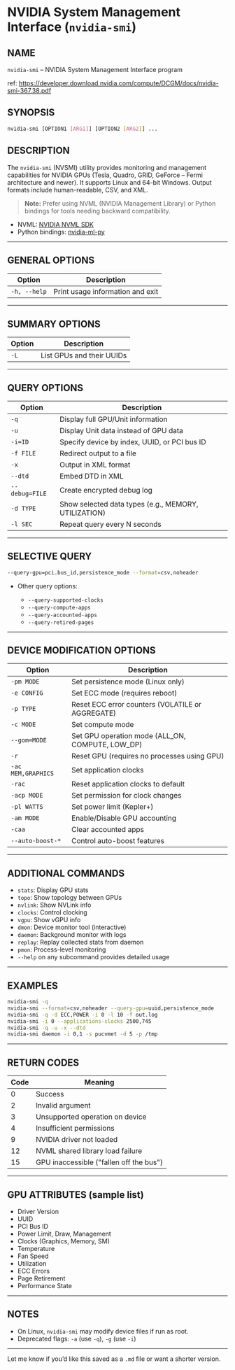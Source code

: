 # NVIDIA System Management Interface (`nvidia-smi`)

## NAME

`nvidia-smi` – NVIDIA System Management Interface program

ref: https://developer.download.nvidia.com/compute/DCGM/docs/nvidia-smi-367.38.pdf

## SYNOPSIS

```bash
nvidia-smi [OPTION1 [ARG1]] [OPTION2 [ARG2]] ...
```

## DESCRIPTION

The `nvidia-smi` (NVSMI) utility provides monitoring and management capabilities for NVIDIA GPUs (Tesla, Quadro, GRID, GeForce – Fermi architecture and newer). It supports Linux and 64-bit Windows. Output formats include human-readable, CSV, and XML.

> **Note:** Prefer using NVML (NVIDIA Management Library) or Python bindings for tools needing backward compatibility.

* NVML: [NVIDIA NVML SDK](http://developer.nvidia.com/nvidia-management-library-nvml/)
* Python bindings: [nvidia-ml-py](http://pypi.python.org/pypi/nvidia-ml-py/)

---

## GENERAL OPTIONS

| Option       | Description                      |
| ------------ | -------------------------------- |
| `-h, --help` | Print usage information and exit |

---

## SUMMARY OPTIONS

| Option | Description               |
| ------ | ------------------------- |
| `-L`   | List GPUs and their UUIDs |

---

## QUERY OPTIONS

| Option         | Description                                          |
| -------------- | ---------------------------------------------------- |
| `-q`           | Display full GPU/Unit information                    |
| `-u`           | Display Unit data instead of GPU data                |
| `-i=ID`        | Specify device by index, UUID, or PCI bus ID         |
| `-f FILE`      | Redirect output to a file                            |
| `-x`           | Output in XML format                                 |
| `--dtd`        | Embed DTD in XML                                     |
| `--debug=FILE` | Create encrypted debug log                           |
| `-d TYPE`      | Show selected data types (e.g., MEMORY, UTILIZATION) |
| `-l SEC`       | Repeat query every N seconds                         |

---

## SELECTIVE QUERY

```bash
--query-gpu=pci.bus_id,persistence_mode --format=csv,noheader
```

* Other query options:

    * `--query-supported-clocks`
    * `--query-compute-apps`
    * `--query-accounted-apps`
    * `--query-retired-pages`

---

## DEVICE MODIFICATION OPTIONS

| Option             | Description                                        |
| ------------------ | -------------------------------------------------- |
| `-pm MODE`         | Set persistence mode (Linux only)                  |
| `-e CONFIG`        | Set ECC mode (requires reboot)                     |
| `-p TYPE`          | Reset ECC error counters (VOLATILE or AGGREGATE)   |
| `-c MODE`          | Set compute mode                                   |
| `--gom=MODE`       | Set GPU operation mode (ALL\_ON, COMPUTE, LOW\_DP) |
| `-r`               | Reset GPU (requires no processes using GPU)        |
| `-ac MEM,GRAPHICS` | Set application clocks                             |
| `-rac`             | Reset application clocks to default                |
| `-acp MODE`        | Set permission for clock changes                   |
| `-pl WATTS`        | Set power limit (Kepler+)                          |
| `-am MODE`         | Enable/Disable GPU accounting                      |
| `-caa`             | Clear accounted apps                               |
| `--auto-boost-*`   | Control auto-boost features                        |

---

## ADDITIONAL COMMANDS

* `stats`: Display GPU stats
* `topo`: Show topology between GPUs
* `nvlink`: Show NVLink info
* `clocks`: Control clocking
* `vgpu`: Show vGPU info
* `dmon`: Device monitor tool (interactive)
* `daemon`: Background monitor with logs
* `replay`: Replay collected stats from daemon
* `pmon`: Process-level monitoring
* `--help` on any subcommand provides detailed usage

---

## EXAMPLES

```bash
nvidia-smi -q
nvidia-smi --format=csv,noheader --query-gpu=uuid,persistence_mode
nvidia-smi -q -d ECC,POWER -i 0 -l 10 -f out.log
nvidia-smi -i 0 --applications-clocks 2500,745
nvidia-smi -q -u -x --dtd
nvidia-smi daemon -i 0,1 -s pucvmet -d 5 -p /tmp
```

---

## RETURN CODES

| Code | Meaning                                 |
| ---- | --------------------------------------- |
| 0    | Success                                 |
| 2    | Invalid argument                        |
| 3    | Unsupported operation on device         |
| 4    | Insufficient permissions                |
| 9    | NVIDIA driver not loaded                |
| 12   | NVML shared library load failure        |
| 15   | GPU inaccessible ("fallen off the bus") |

---

## GPU ATTRIBUTES (sample list)

* Driver Version
* UUID
* PCI Bus ID
* Power Limit, Draw, Management
* Clocks (Graphics, Memory, SM)
* Temperature
* Fan Speed
* Utilization
* ECC Errors
* Page Retirement
* Performance State

---

## NOTES

* On Linux, `nvidia-smi` may modify device files if run as root.
* Deprecated flags: `-a` (use `-q`), `-g` (use `-i`)

---

Let me know if you’d like this saved as a `.md` file or want a shorter version.
